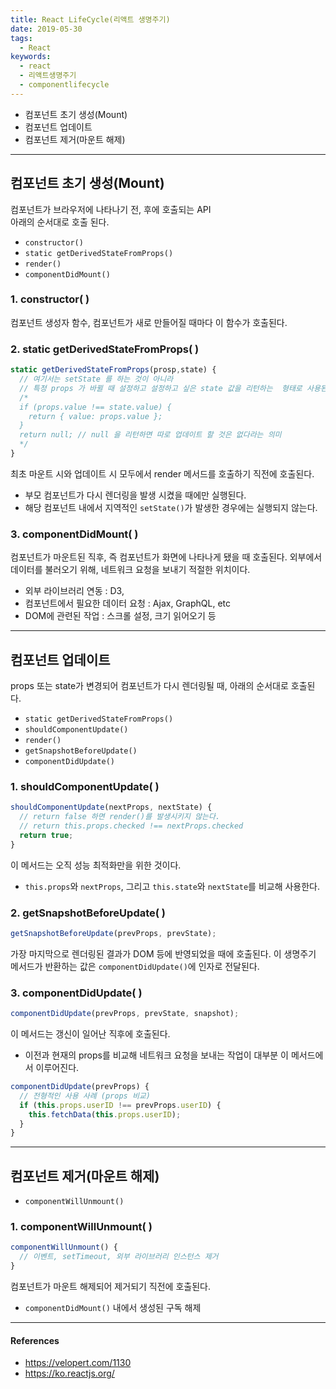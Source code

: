 ```yaml
---
title: React LifeCycle(리액트 생명주기)
date: 2019-05-30
tags:
  - React
keywords:
  - react
  - 리액트생명주기
  - componentlifecycle
---
```


- 컴포넌트 초기 생성(Mount)
- 컴포넌트 업데이트
- 컴포넌트 제거(마운트 해제)

---

## 컴포넌트 초기 생성(Mount)

컴포넌트가 브라우저에 나타나기 전, 후에 호출되는 API  
아래의 순서대로 호출 된다.

- `constructor()`
- `static getDerivedStateFromProps()`
- `render()`
- `componentDidMount()`

### 1. constructor( )

컴포넌트 생성자 함수, 컴포넌트가 새로 만들어질 때마다 이 함수가 호출된다.

### 2. static getDerivedStateFromProps( )

```javascript
static getDerivedStateFromProps(prosp,state) {
  // 여기서는 setState 를 하는 것이 아니라
  // 특정 props 가 바뀔 때 설정하고 설정하고 싶은 state 값을 리턴하는  형태로 사용된다.
  /*
  if (props.value !== state.value) {
    return { value: props.value };
  }
  return null; // null 을 리턴하면 따로 업데이트 할 것은 없다라는 의미
  */
}
```

최초 마운트 시와 업데이트 시 모두에서 render 메서드를 호출하기 직전에 호출된다.

- 부모 컴포넌트가 다시 렌더링을 발생 시켰을 때에만 실행된다.
- 해당 컴포넌트 내에서 지역적인 `setState()`가 발생한 경우에는 실행되지 않는다.

### 3. componentDidMount( )

컴포넌트가 마운트된 직후, 즉 컴포넌트가 화면에 나타나게 됐을 때 호출된다. 외부에서 데이터를 불러오기 위해, 네트워크 요청을 보내기 적절한 위치이다.

- 외부 라이브러리 연동 : D3,
- 컴포넌트에서 필요한 데이터 요청 : Ajax, GraphQL, etc
- DOM에 관련된 작업 : 스크롤 설정, 크기 읽어오기 등

---

## 컴포넌트 업데이트

props 또는 state가 변경되어 컴포넌트가 다시 렌더링될 때, 아래의 순서대로 호출된다.

- `static getDerivedStateFromProps()`
- `shouldComponentUpdate()`
- `render()`
- `getSnapshotBeforeUpdate()`
- `componentDidUpdate()`

### 1. shouldComponentUpdate( )

```javascript
shouldComponentUpdate(nextProps, nextState) {
  // return false 하면 render()를 발생시키지 않는다.
  // return this.props.checked !== nextProps.checked
  return true;
}
```

이 메서드는 오직 성능 최적화만을 위한 것이다.

- `this.props`와 `nextProps`, 그리고 `this.state`와 `nextState`를 비교해 사용한다.

### 2. getSnapshotBeforeUpdate( )

```javascript
getSnapshotBeforeUpdate(prevProps, prevState);
```

가장 마지막으로 렌더링된 결과가 DOM 등에 반영되었을 때에 호출된다. 이 생명주기 메서드가 반환하는 값은 `componentDidUpdate()`에 인자로 전달된다.

### 3. componentDidUpdate( )

```javascript
componentDidUpdate(prevProps, prevState, snapshot);
```

이 메서드는 갱신이 일어난 직후에 호출된다.

- 이전과 현재의 props를 비교해 네트워크 요청을 보내는 작업이 대부분 이 메서드에서 이루어진다.

```javascript
componentDidUpdate(prevProps) {
  // 전형적인 사용 사례 (props 비교)
  if (this.props.userID !== prevProps.userID) {
    this.fetchData(this.props.userID);
  }
}
```

---

## 컴포넌트 제거(마운트 해제)

- `componentWillUnmount()`

### 1. componentWillUnmount( )

```javascript
componentWillUnmount() {
  // 이벤트, setTimeout, 외부 라이브러리 인스턴스 제거
}
```

컴포넌트가 마운트 해제되어 제거되기 직전에 호출된다.

- `componentDidMount()` 내에서 생성된 구독 해제

---

#### References

- https://velopert.com/1130
- https://ko.reactjs.org/
